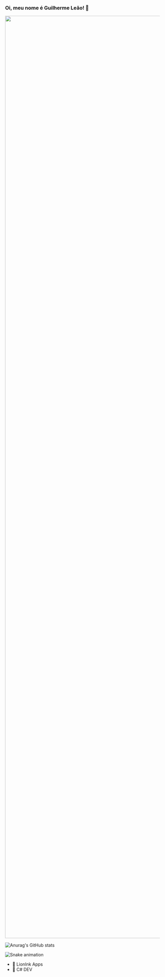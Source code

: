 ### Oi, meu nome é Guilherme Leão! 👋

<div>
  <img src=https://github.com/TheDudeThatCode/TheDudeThatCode/blob/master/Assets/Mario_Gameplay.gif width="3000">

  ![Anurag's GitHub stats](https://github-readme-stats.vercel.app/api?username=lionziin&show_icons=true&theme=radical)






  ![Snake animation](https://github.com/lionziin/lionziin/blob/output/github-contribution-grid-snake.svg)




- 🔭 LionInk Apps
- 🌱 C# DEV
</div>
